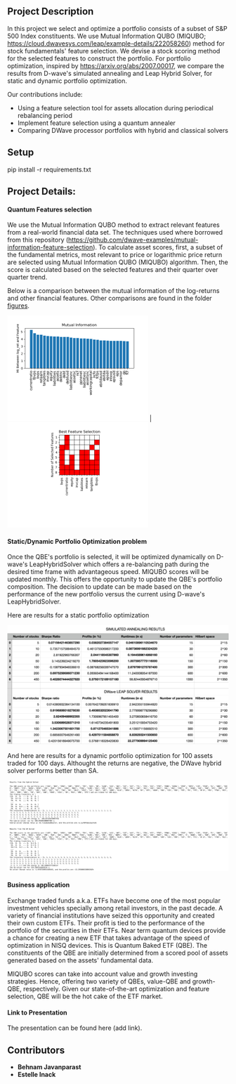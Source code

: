 ## Project Description 
In this project we select and optimize a portfolio consists of a subset of S&P 500 Index constituents. We use Mutual Information QUBO (MIQUBO; https://cloud.dwavesys.com/leap/example-details/222058260) method for stock fundamentals' feature selection. We devise a stock scoring method for the selected features to construct the portfolio. For portfolio optimization, inspired by https://arxiv.org/abs/2007.00017, we compare the results from D-wave's simulated annealing and Leap Hybrid Solver, for static and dynamic portfolio optimization.

Our contributions include:  

- Using a feature selection tool for assets allocation during periodical rebalancing period
- Implement feature selection using a quantum annealer
- Comparing DWave processor portfolios with hybrid and classical solvers



## Setup
pip install -r requirements.txt




## Project Details: 

#### Quantum Features selection

We use the Mutual Information QUBO method to extract relevant features from a real-world financial data set. The techniques used where borrowed from this repository (https://github.com/dwave-examples/mutual-information-feature-selection). To calculate asset scores, first, a subset of the fundamental metrics, most relevant to price or logarithmic price return are selected using Mutual Information QUBO (MIQUBO) algorithm. Then, the score is calculated based on the selected features and their quarter over quarter trend.

Below is a comparison between the mutual information of the log-returns and other financial features. Other comparisons are found in the folder [figures](./figures/).

<img src="./figures/plots_MI_log_ret.png" alt="image info" style="zoom:50%;" /> | <img src="./figures/plots_slecetedFeatures_log_ret.png" alt="image info" style="zoom: 50%;" />


#### Static/Dynamic Portfolio Optimization problem

Once the QBE's portfolio is selected, it will be optimized dynamically on D-wave's LeapHybridSolver which offers a re-balancing path during the desired time frame with advantageous speed. MIQUBO scores will be updated monthly. This offers the opportunity to update the QBE's portfolio composition. The decision to update can be made based on the performance of the new portfolio versus the current using D-wave's LeapHybridSolver.

Here are results for a static portfolio optimization

<img src="./figures/portfolio_static_resutls.png" alt="image info" style="zoom: 150%;" /> 



And here are results for a dynamic portfolio optimization for 100 assets traded for 100 days. Althought the returns are negative, the DWave hybrid solver performs better than SA.

<img src="./figures/portfolio_dynamic_resutls.png" alt="image info" style="zoom: 150%;" /> 





#### Business application

Exchange traded funds a.k.a. ETFs have become one of the most popular investment vehicles specially among retail investors, in the past decade.
A variety of financial institutions have seized this opportunity and created their own custom ETFs. Their profit is tied to the performance of the portfolio of the securities in their ETFs.
Near term quantum devices provide a chance for creating a new ETF that takes advantage of the speed of optimization in NISQ devices. This is Quantum Baked ETF (QBE). The constituents of the QBE are initially determined from a scored pool of assets generated based on the assets' fundamental data. 

MIQUBO scores can take into account value and growth investing strategies. Hence, offering two variety of QBEs, value-QBE and growth-QBE, respectively. Given our state-of-the-art optimization and feature selection, QBE will be the hot cake of the ETF market.



#### Link to Presentation
The presentation can be found here (add link).



## Contributors 

- **Behnam Javanparast** 
- **Estelle Inack**


